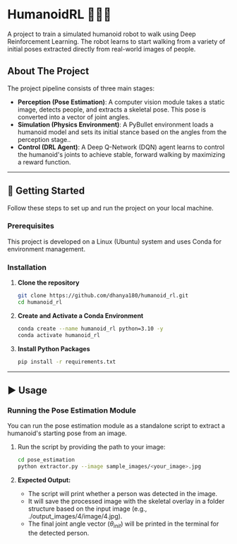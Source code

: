 # HumanoidRL 🤖🚶‍♂️

A project to train a simulated humanoid robot to walk using Deep Reinforcement Learning. The robot learns to start walking from a variety of initial poses extracted directly from real-world images of people.

## About The Project

The project pipeline consists of three main stages:
* **Perception (Pose Estimation)**: A computer vision module takes a static image, detects people, and extracts a skeletal pose. This pose is converted into a vector of joint angles.
* **Simulation (Physics Environment)**: A PyBullet environment loads a humanoid model and sets its initial stance based on the angles from the perception stage..
* **Control (DRL Agent)**: A Deep Q-Network (DQN) agent learns to control the humanoid's joints to achieve stable, forward walking by maximizing a reward function.

---

## 🚀 Getting Started

Follow these steps to set up and run the project on your local machine.

### Prerequisites

This project is developed on a Linux (Ubuntu) system and uses Conda for environment management.

### Installation

1.  **Clone the repository**
    ```sh
    git clone https://github.com/dhanya180/humanoid_rl.git
    cd humanoid_rl
    ```

2.  **Create and Activate a Conda Environment**
    ```sh
    conda create --name humanoid_rl python=3.10 -y
    conda activate humanoid_rl
    ```

3.  **Install Python Packages**
    ```sh
    pip install -r requirements.txt
    ```
---

## ▶️ Usage

### Running the Pose Estimation Module

You can run the pose estimation module as a standalone script to extract a humanoid's starting pose from an image.

1.  Run the script by providing the path to your image:
    ```sh
    cd pose_estimation
    python extractor.py --image sample_images/<your_image>.jpg
    ```

2.  **Expected Output:**
    * The script will print whether a person was detected in the image.
    * It will save the processed image with the skeletal overlay in a folder structure based on the input image (e.g., ./output_images/4/image/4.jpg).
    * The final joint angle vector ($\theta_{init}$) will be printed in the terminal for the detected person.
